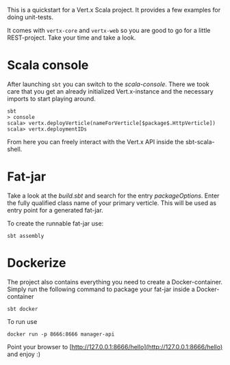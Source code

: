 This is a quickstart for a Vert.x Scala project. It provides a few examples for doing 
unit-tests.

It comes with `vertx-core` and `vertx-web` so you are good to go for a little REST-project.
Take your time and take a look.

# Scala console

After launching `sbt` you can switch to the _scala-console_. There we took care that you
get an already initialized Vert.x-instance and the necessary imports to start playing around.

```
sbt
> console
scala> vertx.deployVerticle(nameForVerticle[$package$.HttpVerticle])
scala> vertx.deploymentIDs
```

From here you can freely interact with the Vert.x API inside the sbt-scala-shell.


# Fat-jar

Take a look at the _build.sbt_ and search for the entry _packageOptions_. Enter the fully qualified class name 
of your primary verticle. This will be used as entry point for a generated fat-jar.

To create the runnable fat-jar use:
```
sbt assembly
```


# Dockerize

The project also contains everything you need to create a Docker-container. Simply run the following command to package your fat-jar inside a Docker-container

```
sbt docker
```

To run use

```
docker run -p 8666:8666 manager-api
```

Point your browser to [http://127.0.0.1:8666/hello](http://127.0.0.1:8666/hello) and enjoy :)
